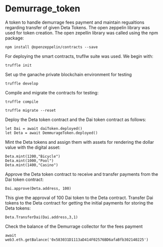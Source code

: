 # Demurrage_token
A token to handle demurrage fees payment and maintain regualtions regarding transfer of given Deta Tokens. The open zeppelin library was used for token creation. The open zepellin library was called using the npm package:
```shell
npm install @openzeppelin/contracts --save
```
For deploying the smart contracts, trufllw suite was used. We begin with:
```shell
truffle init
```
Set up the ganache private blockchain environment for testing
```shell
truffle develop
```
Compile and migrate the contracts for testing:
```shell
truffle compile
```
```shell
truffle migrate --reset
```
Deploy the Deta token contract and the Dai token contract as follows:
```shell
let Dai = await daiToken.deployed()
let Deta = await DemmurageToken.deployed()
```
Mint the Deta tokens and assign them with assets for rendering the dollar value with the digital asset:
```shell
Deta.mint(1200,"Bicycle")
Deta.mint(1000,"Pool")
Deta.mint(1400,"Casino")
```
Approve the Deta token contract to receive and transfer payments from the Dai token contract:
```shell
Dai.approve(Deta.address, 100)
```
This give the approval of 100 Dai token to the Deta contract.
Transfer Dai tokens to the Deta contract for getting the initial payments for storing the Deta tokens:
```shell
Deta.TransferDai(Dai.address,3,1)
```
Check the balance of the Demurrage collector for the fees payment
```shell
await web3.eth.getBalance('0x583031D1113aD414F02576BD6afaBfb302140225')
```

